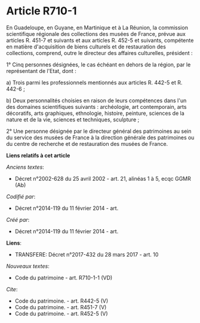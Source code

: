# Article R710-1

En Guadeloupe, en Guyane, en Martinique et à La Réunion, la commission scientifique régionale des collections des musées de
France, prévue aux articles R. 451-7 et suivants et aux articles R. 452-5 et suivants, compétente en matière d'acquisition de
biens culturels et de restauration des collections, comprend, outre le directeur des affaires culturelles, président : 

1° Cinq personnes désignées, le cas échéant en dehors de la région, par le représentant de l'Etat, dont : 

a) Trois parmi les professionnels mentionnés aux articles R. 442-5 et R. 442-6 ; 

b) Deux personnalités choisies en raison de leurs compétences dans l'un des domaines scientifiques suivants : archéologie,
art contemporain, arts décoratifs, arts graphiques, ethnologie, histoire, peinture, sciences de la nature et de la vie,
sciences et techniques, sculpture ; 

2° Une personne désignée par le directeur général des patrimoines au sein du service des musées de France à la direction
générale des patrimoines ou du centre de recherche et de restauration des musées de France.

**Liens relatifs à cet article**

_Anciens textes_:

  - Décret n°2002-628 du 25 avril 2002 - art. 21, alinéas 1 à 5, ecqc GGMR  (Ab)

_Codifié par_:

  - Décret n°2014-119 du 11 février 2014 - art.

_Créé par_:

  - Décret n°2014-119 du 11 février 2014 - art.

**Liens**:

  - TRANSFERE: Décret n°2017-432 du 28 mars 2017 - art. 10

_Nouveaux textes_:

  - Code du patrimoine - art. R710-1-1 (VD)

_Cite_:

  - Code du patrimoine. - art. R442-5 (V)
  - Code du patrimoine. - art. R451-7 (V)
  - Code du patrimoine. - art. R452-5 (V)
